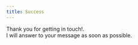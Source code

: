 ```yaml
---
title: Success
---
```


Thank you for getting in touch!. <br />
I will answer to your message as soon as possible.
